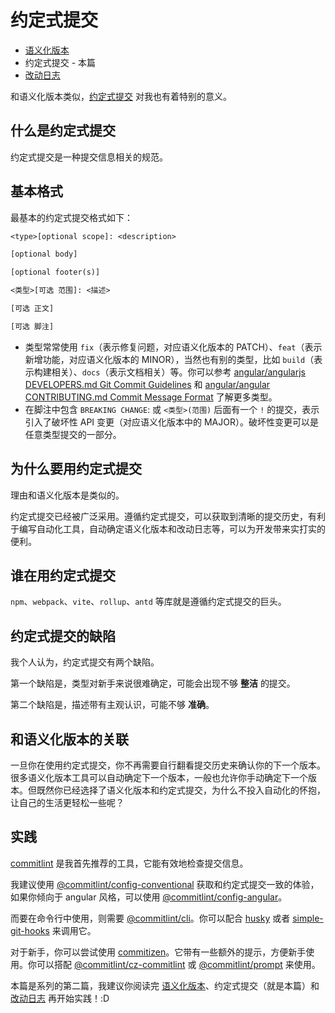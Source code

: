# 约定式提交

- [语义化版本](./semver.md)
- 约定式提交 - 本篇
- [改动日志](./changelog.md)

和语义化版本类似，[约定式提交](https://www.conventionalcommits.org/zh-hans/) 对我也有着特别的意义。

## 什么是约定式提交

约定式提交是一种提交信息相关的规范。

## 基本格式

最基本的约定式提交格式如下：

```txt
<type>[optional scope]: <description>

[optional body]

[optional footer(s)]

<类型>[可选 范围]: <描述>

[可选 正文]

[可选 脚注]
```

- 类型常常使用 `fix`（表示修复问题，对应语义化版本的 PATCH）、`feat`（表示新增功能，对应语义化版本的 MINOR），当然也有别的类型，比如 `build`（表示构建相关）、`docs`（表示文档相关）等。你可以参考 [angular/angularjs DEVELOPERS.md Git Commit Guidelines](https://github.com/angular/angular.js/blob/master/DEVELOPERS.md#commits) 和 [angular/angular CONTRIBUTING.md Commit Message Format](https://github.com/angular/angular/blob/main/CONTRIBUTING.md#commit) 了解更多类型。
- 在脚注中包含 `BREAKING CHANGE`: 或 `<类型>(范围)` 后面有一个 `!` 的提交，表示引入了破坏性 API 变更（对应语义化版本中的 MAJOR）。破坏性变更可以是任意类型提交的一部分。

## 为什么要用约定式提交

理由和语义化版本是类似的。

约定式提交已经被广泛采用。遵循约定式提交，可以获取到清晰的提交历史，有利于编写自动化工具，自动确定语义化版本和改动日志等，可以为开发带来实打实的便利。

## 谁在用约定式提交

`npm`、`webpack`、`vite`、`rollup`、`antd` 等库就是遵循约定式提交的巨头。

## 约定式提交的缺陷

我个人认为，约定式提交有两个缺陷。

第一个缺陷是，类型对新手来说很难确定，可能会出现不够 **整洁** 的提交。

第二个缺陷是，描述带有主观认识，可能不够 **准确**。

## 和语义化版本的关联

一旦你在使用约定式提交，你不再需要自行翻看提交历史来确认你的下一个版本。很多语义化版本工具可以自动确定下一个版本，一般也允许你手动确定下一个版本。但既然你已经选择了语义化版本和约定式提交，为什么不投入自动化的怀抱，让自己的生活更轻松一些呢？

## 实践

[commitlint](https://github.com/conventional-changelog/commitlint) 是我首先推荐的工具，它能有效地检查提交信息。

我建议使用 [@commitlint/config-conventional](https://www.npmjs.com/package/@commitlint/config-conventional) 获取和约定式提交一致的体验，如果你倾向于 angular 风格，可以使用 [@commitlint/config-angular](https://www.npmjs.com/package/@commitlint/config-angular)。

而要在命令行中使用，则需要 [@commitlint/cli](https://www.npmjs.com/package/@commitlint/cli)。你可以配合 [husky](https://github.com/typicode/husky) 或者 [simple-git-hooks](https://github.com/toplenboren/simple-git-hooks) 来调用它。

对于新手，你可以尝试使用 [commitizen](https://www.npmjs.com/package/commitizen)。它带有一些额外的提示，方便新手使用。你可以搭配 [@commitlint/cz-commitlint](https://www.npmjs.com/package/@commitlint/cz-commitlint) 或 [@commitlint/prompt](https://www.npmjs.com/package/@commitlint/prompt) 来使用。

本篇是系列的第二篇，我建议你阅读完 [语义化版本](./semver.md)、约定式提交（就是本篇）和 [改动日志](./changelog.md) 再开始实践！:D
